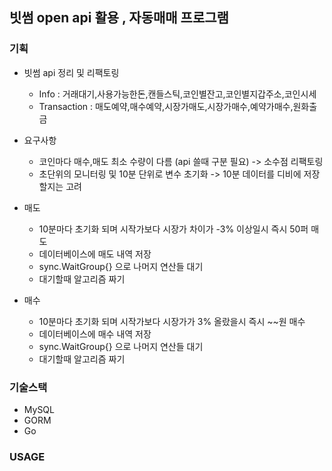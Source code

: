 ## 빗썸 open api 활용 , 자동매매 프로그램

### 기획

- 빗썸 api 정리 및 리팩토링
    - Info : 거래대기,사용가능한돈,캔들스틱,코인별잔고,코인별지갑주소,코인시세
    - Transaction : 매도예약,매수예약,시장가매도,시장가매수,예약가매수,원화출금
- 요구사항
    - 코인마다 매수,매도 최소 수량이 다름 (api 쓸때 구분 필요) -> 소수점 리팩토링
    - 초단위의 모니터링 및 10분 단위로 변수 초기화 -> 10분 데이터를 디비에 저장할지는 고려

- 매도
    - 10분마다 초기화 되며 시작가보다 시장가 차이가 -3% 이상일시 즉시 50퍼 매도
    - 데이터베이스에 매도 내역 저장
    - sync.WaitGroup{} 으로 나머지 연산들 대기
    - 대기할때 알고리즘 짜기
- 매수
    - 10분마다 초기화 되며 시작가보다 시장가가 3% 올랐을시 즉시 ~~원 매수
    - 데이터베이스에 매수 내역 저장
    - sync.WaitGroup{} 으로 나머지 연산들 대기
    - 대기할때 알고리즘 짜기

### 기술스택

- MySQL
- GORM
- Go

### USAGE
